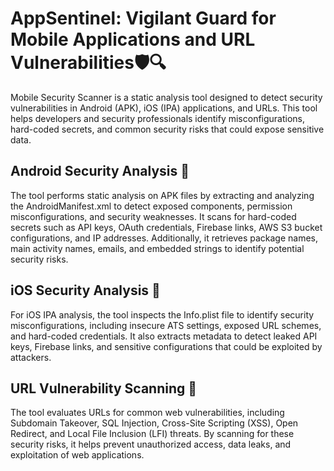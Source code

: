 # AppSentinel: Vigilant Guard for Mobile Applications and URL Vulnerabilities🛡️🔍
Mobile Security Scanner is a static analysis tool designed to detect security vulnerabilities in Android (APK), iOS (IPA) applications, and URLs. This tool helps developers and security professionals identify misconfigurations, hard-coded secrets, and common security risks that could expose sensitive data.

## Android Security Analysis 🤖 
The tool performs static analysis on APK files by extracting and analyzing the AndroidManifest.xml to detect exposed components, permission misconfigurations, and security weaknesses. It scans for hard-coded secrets such as API keys, OAuth credentials, Firebase links, AWS S3 bucket configurations, and IP addresses. Additionally, it retrieves package names, main activity names, emails, and embedded strings to identify potential security risks.

## iOS Security Analysis 🍏 
For iOS IPA analysis, the tool inspects the Info.plist file to identify security misconfigurations, including insecure ATS settings, exposed URL schemes, and hard-coded credentials. It also extracts metadata to detect leaked API keys, Firebase links, and sensitive configurations that could be exploited by attackers.

## URL Vulnerability Scanning 🔗 
The tool evaluates URLs for common web vulnerabilities, including Subdomain Takeover, SQL Injection, Cross-Site Scripting (XSS), Open Redirect, and Local File Inclusion (LFI) threats. By scanning for these security risks, it helps prevent unauthorized access, data leaks, and exploitation of web applications.
